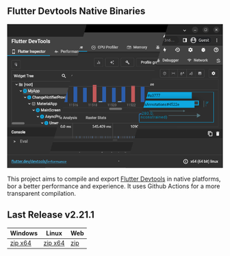 ## Flutter Devtools Native Binaries

![](./example.png)  

This project aims to compile and export [Flutter Devtools](https://docs.flutter.dev/development/tools/devtools/overview) in native platforms, bor a better performance and experience. It uses Github Actions for a more transparent compilation.

## Last Release v2.21.1

| Windows | Linux | Web |
|---|---|---|
| [zip x64](https://github.com/BrianCraig/flutter-devtools-binary/releases/download/release.v2.21.1/windows-release.zip) | [zip x64](https://github.com/BrianCraig/flutter-devtools-binary/releases/download/release.v2.21.1/linux-release.zip) | [zip](https://github.com/BrianCraig/flutter-devtools-binary/releases/download/release.v2.21.1/web-release.zip) |